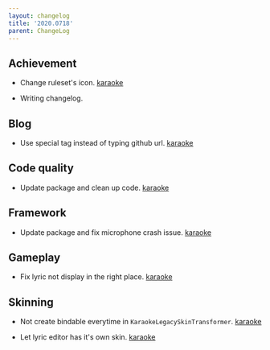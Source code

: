 ```yaml
---
layout: changelog
title: '2020.0718'
parent: ChangeLog
---
```


## Achievement

- Change ruleset's icon. [karaoke](#146@andy840119)

- Writing changelog.

## Blog

- Use special tag instead of typing github url. [karaoke](#144@andy840119)

## Code quality

- Update package and clean up code. [karaoke](#140@andy840119)

## Framework

- Update package and fix microphone crash issue. [karaoke](#138@andy840119)

## Gameplay

- Fix lyric not display in the right place. [karaoke](#135@andy840119)

## Skinning

- Not create bindable everytime in `KaraokeLegacySkinTransformer`. [karaoke](#128@andy840119)

- Let lyric editor has it's own skin. [karaoke](#134@andy840119)
